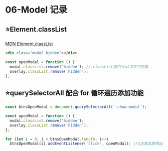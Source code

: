 # 06-Model 记录

## ⭐Element.classList

[MDN Element.classList](https://developer.mozilla.org/en-US/docs/Web/API/Element/classList)

```html
<div class="modal hidden"></div>
```

```javascript
const openModal = function () {
  modal.classList.remove('hidden'); //.classList选中html文件中的类
  overlay.classList.remove('hidden');
};
```

## ⭐querySelectorAll 配合 for 循环遍历添加功能

```javascript
const btnsOpenModal = document.querySelectorAll('.show-modal');

const openModal = function () {
  modal.classList.remove('hidden');
  overlay.classList.remove('hidden');
};

for (let i = 0; i < btnsOpenModal.length; i++)
  btnsOpenModal[i].addEventListener('click', openModal); //🔴注意这里的OpenModal后面没有加()，否则会立即执行
```

